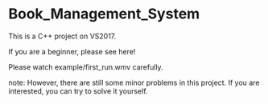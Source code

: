 # Book_Management_System
This is a C++ project on VS2017.


If you are a beginner, please see here!

Please watch example/first_run.wmv carefully.

note:
  However, there are still some minor problems in this project. If you are interested, you can try to solve it yourself.
